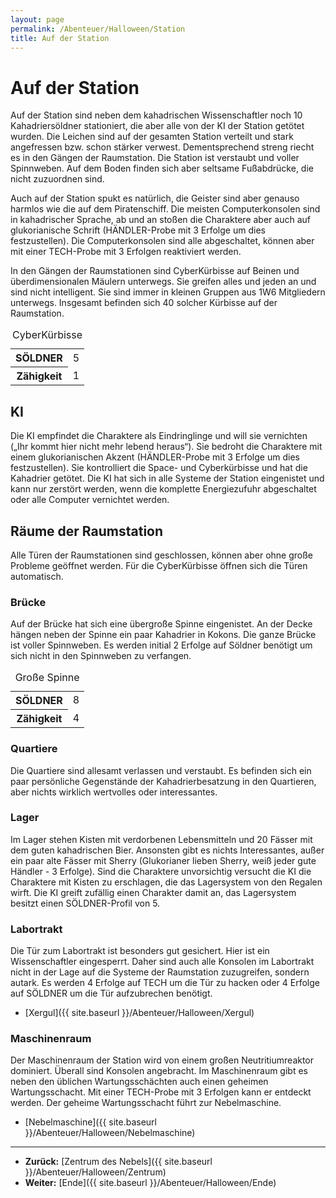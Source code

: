 ```yaml
---
layout: page
permalink: /Abenteuer/Halloween/Station
title: Auf der Station
---
```


# Auf der Station

Auf der Station sind neben dem kahadrischen Wissenschaftler noch 10 Kahadriersöldner stationiert, die aber alle von der KI der Station getötet wurden. Die Leichen sind auf der gesamten Station verteilt und stark angefressen bzw. schon stärker verwest. Dementsprechend streng riecht es in den Gängen der Raumstation. Die Station ist verstaubt und voller Spinnweben. Auf dem Boden finden sich aber seltsame Fußabdrücke, die nicht zuzuordnen sind.

Auch auf der Station spukt es natürlich, die Geister sind aber genauso harmlos wie die auf dem Piratenschiff. Die meisten Computerkonsolen sind in kahadrischer Sprache, ab und an stoßen die Charaktere aber auch auf glukorianische Schrift (HÄNDLER-Probe mit 3 Erfolge um dies festzustellen). Die Computerkonsolen sind alle abgeschaltet, können aber mit einer TECH-Probe mit 3 Erfolgen reaktiviert werden.

In den Gängen der Raumstationen sind CyberKürbisse auf Beinen und überdimensionalen Mäulern unterwegs. Sie greifen alles und jeden an und sind nicht intelligent. Sie sind immer in kleinen Gruppen aus 1W6 Mitgliedern unterwegs. Insgesamt befinden sich 40 solcher Kürbisse auf der Raumstation.

<table>
<caption>CyberKürbisse</caption>
<tbody>
<tr><th>SÖLDNER</th><td>5</td></tr>
<tr><th>Zähigkeit</th><td>1</td></tr>
</tbody>
</table>

## KI

Die KI empfindet die Charaktere als Eindringlinge und will sie vernichten („Ihr kommt hier nicht mehr lebend heraus“). Sie bedroht die Charaktere mit einem glukorianischen Akzent (HÄNDLER-Probe mit 3 Erfolge um dies festzustellen). Sie kontrolliert die Space- und Cyberkürbisse und hat die Kahadrier getötet. Die KI hat sich in alle Systeme der Station eingenistet und kann nur zerstört werden, wenn die komplette Energiezufuhr abgeschaltet oder alle Computer vernichtet werden.

## Räume der Raumstation

Alle Türen der Raumstationen sind geschlossen, können aber ohne große Probleme geöffnet werden. Für die CyberKürbisse öffnen sich die Türen automatisch.

### Brücke

Auf der Brücke hat sich eine übergroße Spinne eingenistet. An der Decke hängen neben der Spinne ein paar Kahadrier in Kokons. Die ganze Brücke ist voller Spinnweben. Es werden initial 2 Erfolge auf Söldner benötigt um sich nicht in den Spinnweben zu verfangen.

<table>
<caption>Große Spinne</caption>
<tbody>
<tr><th>SÖLDNER</th><td>8</td></tr>
<tr><th>Zähigkeit</th><td>4</td></tr>
</tbody>
</table>

### Quartiere

Die Quartiere sind allesamt verlassen und verstaubt. Es befinden sich ein paar persönliche Gegenstände der Kahadrierbesatzung in den Quartieren, aber nichts wirklich wertvolles oder interessantes.

### Lager

Im Lager stehen Kisten mit verdorbenen Lebensmitteln und 20 Fässer mit dem guten kahadrischen Bier. Ansonsten gibt es nichts Interessantes, außer ein paar alte Fässer mit Sherry (Glukorianer lieben Sherry, weiß jeder gute Händler - 3 Erfolge). Sind die Charaktere unvorsichtig versucht die KI die Charaktere mit Kisten zu erschlagen, die das Lagersystem von den Regalen wirft. Die KI greift zufällig einen Charakter damit an, das Lagersystem besitzt einen SÖLDNER-Profil von 5.

### Labortrakt

Die Tür zum Labortrakt ist besonders gut gesichert. Hier ist ein Wissenschaftler eingesperrt. Daher sind auch alle Konsolen im Labortrakt nicht in der Lage auf die Systeme der Raumstation zuzugreifen, sondern autark. Es werden 4 Erfolge auf TECH um die Tür zu hacken oder 4 Erfolge auf SÖLDNER um die Tür aufzubrechen benötigt.

- [Xergul]({{ site.baseurl }}/Abenteuer/Halloween/Xergul)

### Maschinenraum

Der Maschinenraum der Station wird von einem großen Neutritiumreaktor dominiert. Überall sind Konsolen angebracht. Im Maschinenraum gibt es neben den üblichen Wartungsschächten auch einen geheimen Wartungsschacht. Mit einer TECH-Probe mit 3 Erfolgen kann er entdeckt werden. Der geheime Wartungsschacht führt zur Nebelmaschine.

- [Nebelmaschine]({{ site.baseurl }}/Abenteuer/Halloween/Nebelmaschine)

***

- **Zurück:** [Zentrum des Nebels]({{ site.baseurl }}/Abenteuer/Halloween/Zentrum)
- **Weiter:** [Ende]({{ site.baseurl }}/Abenteuer/Halloween/Ende)
